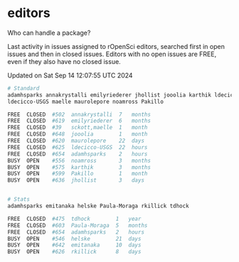 # editors

Who can handle a package?

Last activity in issues assigned to rOpenSci editors, searched first in open
issues and then in closed issues. Editors with no open issues are FREE, even if
they also have no closed issue.


Updated on Sat Sep 14 12:07:55 UTC 2024

```bash
# Standard
adamhsparks annakrystalli emilyriederer jhollist jooolia karthik ldecicco
ldecicco-USGS maelle maurolepore noamross Pakillo

FREE  CLOSED  #502  annakrystalli  7   months
FREE  CLOSED  #619  emilyriederer  6   months
FREE  CLOSED  #39   sckott,maelle  1   month
FREE  CLOSED  #648  jooolia        1   month
FREE  CLOSED  #620  maurolepore    22  days
FREE  CLOSED  #625  ldecicco-USGS  22  hours
FREE  CLOSED  #654  adamhsparks    2   hours
BUSY  OPEN    #556  noamross       3   months
BUSY  OPEN    #575  karthik        3   months
BUSY  OPEN    #599  Pakillo        1   month
BUSY  OPEN    #636  jhollist       3   days


# Stats
adamhsparks emitanaka helske Paula-Moraga rkillick tdhock

FREE  CLOSED  #475  tdhock        1   year
FREE  CLOSED  #603  Paula-Moraga  5   months
FREE  CLOSED  #654  adamhsparks   2   hours
BUSY  OPEN    #546  helske        21  days
BUSY  OPEN    #642  emitanaka     10  days
BUSY  OPEN    #626  rkillick      8   days
```
